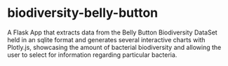 # biodiversity-belly-button
A Flask App that extracts data from the Belly Button Biodiversity DataSet held in an sqlite format and generates several interactive charts with Plotly.js, showcasing the amount of bacterial biodiversity and allowing the user to select for information regarding particular bacteria. 
